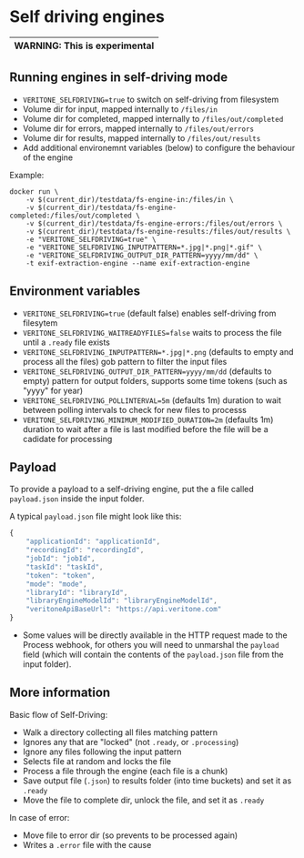 # Self driving engines

| WARNING: This is experimental |
| --- |

## Running engines in self-driving mode

- `VERITONE_SELFDRIVING=true` to switch on self-driving from filesystem
- Volume dir for input, mapped internally to `/files/in`
- Volume dir for completed, mapped internally to `/files/out/completed`
- Volume dir for errors, mapped internally to `/files/out/errors`
- Volume dir for results, mapped internally to `/files/out/results`
- Add additional environemnt variables (below) to configure the behaviour of the engine

Example:

```
docker run \
	-v $(current_dir)/testdata/fs-engine-in:/files/in \
	-v $(current_dir)/testdata/fs-engine-completed:/files/out/completed \
	-v $(current_dir)/testdata/fs-engine-errors:/files/out/errors \
	-v $(current_dir)/testdata/fs-engine-results:/files/out/results \
	-e "VERITONE_SELFDRIVING=true" \
	-e "VERITONE_SELFDRIVING_INPUTPATTERN=*.jpg|*.png|*.gif" \
	-e "VERITONE_SELFDRIVING_OUTPUT_DIR_PATTERN=yyyy/mm/dd" \
	-t exif-extraction-engine --name exif-extraction-engine
```

## Environment variables

- `VERITONE_SELFDRIVING=true` (default false) enables self-driving from filesytem
- `VERITONE_SELFDRIVING_WAITREADYFILES=false` waits to process the file until a `.ready` file exists
- `VERITONE_SELFDRIVING_INPUTPATTERN=*.jpg|*.png` (defaults to empty and process all the files) gob pattern to filter the input files 
- `VERITONE_SELFDRIVING_OUTPUT_DIR_PATTERN=yyyy/mm/dd` (defaults to empty) pattern for output folders, supports some time tokens (such as "yyyy" for year)
- `VERITONE_SELFDRIVING_POLLINTERVAL=5m` (defaults 1m) duration to wait between polling intervals to check for new files to processs
- `VERITONE_SELFDRIVING_MINIMUM_MODIFIED_DURATION=2m` (defaults 1m) duration to wait after a file is last modified before the file will be a cadidate for processing

## Payload

To provide a payload to a self-driving engine, put the a file called `payload.json` inside the input folder.

A typical `payload.json` file might look like this:

```javascript
{
	"applicationId": "applicationId",
	"recordingId": "recordingId",
	"jobId": "jobId",
	"taskId": "taskId",
	"token": "token",
	"mode": "mode",
	"libraryId": "libraryId",
	"libraryEngineModelId": "libraryEngineModelId",
	"veritoneApiBaseUrl": "https://api.veritone.com"
}
```

* Some values will be directly available in the HTTP request made to the Process webhook, for others you will need to unmarshal the `payload` field (which will contain the contents of the `payload.json` file from the input folder).

## More information

Basic flow of Self-Driving:

- Walk a directory collecting all files matching pattern
- Ignores any that are "locked" (not `.ready`, or `.processing`)
- Ignore any files following the input pattern
- Selects file at random and locks the file
- Process a file through the engine (each file is a chunk)
- Save output file (`.json`) to results folder (into time buckets) and set it as `.ready`
- Move the file to complete dir, unlock the file, and set it as `.ready`

In case of error:

- Move file to error dir (so prevents to be processed again)
- Writes a `.error` file with the cause
